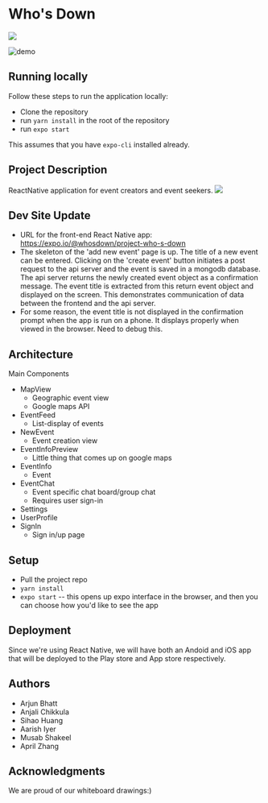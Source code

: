 # Who's Down
![](https://i.imgur.com/M3TWiwW.jpg)

![demo](assets/GIF-200608_232258.gif)

## Running locally
Follow these steps to run the application locally: 
- Clone the repository 
- run ```yarn install``` in the root of the repository
- run ```expo start```

This assumes that you have ```expo-cli``` installed already.


## Project Description
ReactNative application for event creators and event seekers.
![](https://i.imgur.com/g5awbh8.png)

## Dev Site Update
- URL for the front-end React Native app: https://expo.io/@whosdown/project-who-s-down
- The skeleton of the 'add new event' page is up. The title of a new
event can be entered. Clicking on the 'create event' button initiates a 
post request to the api server and the event is saved in a mongodb database.
The api server returns the newly created event object as a confirmation message.
The event title is extracted from this return event object and displayed on the
screen. This demonstrates communication of data between the frontend and the api 
server.
- For some reason, the event title is not displayed in the confirmation prompt
when the app is run on a phone. It displays properly when viewed in the browser.
Need to debug this.

## Architecture

Main Components
- MapView
    - Geographic event view
    - Google maps API
- EventFeed
    - List-display of events
- NewEvent
    - Event creation view
- EventInfoPreview
    - Little thing that comes up on google maps
- EventInfo
    - Event 
- EventChat
    - Event specific chat board/group chat
    - Requires user sign-in
- Settings
- UserProfile
- SignIn
    - Sign in/up page

## Setup

- Pull the project repo
- ```yarn install```
- ```expo start``` -- this opens up expo interface in the browser, and then you can choose how you'd like to see the app

## Deployment

Since we're using React Native, we will have both an Andoid and iOS app that will be deployed to the Play store and App store respectively. 
## Authors

* Arjun Bhatt
* Anjali Chikkula
* Sihao Huang
* Aarish Iyer
* Musab Shakeel
* April Zhang


## Acknowledgments
We are proud of our whiteboard drawings:)
